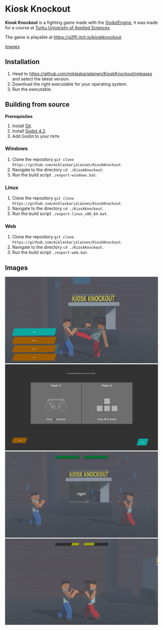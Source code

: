 # Kiosk Knockout

**Kiosk Knockout** is a fighting game made with the [GodotEngine](https://godotengine.org), it was made for a course at [Turku University of Applied Sciences](https://www.turkuamk.fi/en/).

The game is playable at https://g2ffi.itch.io/kioskknockout.

[Images](#images)

## Installation

1. Head to https://github.com/miklaskarjalainen/KioskKnockout/releases and select the latest version.
2. Download the right executable for your operating system.
3. Run the executable.

## Building from source

**Prerequisites**

1. Install [Git](https://git-scm.com/downloads).
2. Install [Godot 4.3](https://godotengine.org/download/archive/4.3-stable/).
3. Add Godot to your `PATH`.

### Windows

1. Clone the repository `git clone https://github.com/miklaskarjalainen/KioskKnockout`.
2. Navigate to the directory `cd ./KioskKnockout`.
3. Run the build script `./export-windows.bat`.

### Linux

1. Clone the repository `git clone https://github.com/miklaskarjalainen/KioskKnockout`.
2. Navigate to the directory `cd ./KioskKnockout`.
3. Run the build script `./export-linux_x86_64.bat`.

### Web

1. Clone the repository `git clone https://github.com/miklaskarjalainen/KioskKnockout`.
2. Navigate to the directory `cd ./KioskKnockout`.
3. Run the build script `./export-web.bat`.

## Images

![Title Screen](images/image_0.png)
![Controller Selection](images/image_1.png)
![Game Start](images/image_2.png)
![Fighting](images/images_3.png)